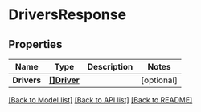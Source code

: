# DriversResponse

## Properties
Name | Type | Description | Notes
------------ | ------------- | ------------- | -------------
**Drivers** | [**[]Driver**](Driver.md) |  | [optional] 

[[Back to Model list]](../README.md#documentation-for-models) [[Back to API list]](../README.md#documentation-for-api-endpoints) [[Back to README]](../README.md)


